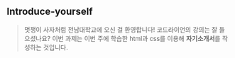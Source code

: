 ## Introduce-yourself

> 멋쟁이 사자처럼 전남대학교에 오신 걸 환영합니다! 코드라이언의 강의는 잘 들으셨나요? 이번 과제는 이번 주에 학습한 html과 css를 이용해 **자기소개서**를 작성하는 것입니다.
